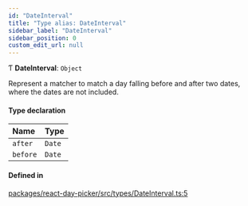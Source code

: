 ```yaml
---
id: "DateInterval"
title: "Type alias: DateInterval"
sidebar_label: "DateInterval"
sidebar_position: 0
custom_edit_url: null
---
```


Ƭ **DateInterval**: `Object`

Represent a matcher to match a day falling before and after two dates, where
the dates are not included.

#### Type declaration

| Name | Type |
| :------ | :------ |
| `after` | `Date` |
| `before` | `Date` |

#### Defined in

[packages/react-day-picker/src/types/DateInterval.ts:5](https://github.com/gpbl/react-day-picker/blob/6bc3b9d0/packages/react-day-picker/src/types/DateInterval.ts#L5)
